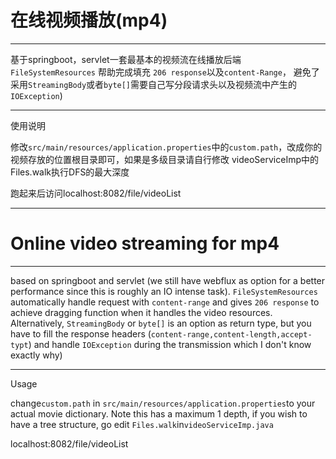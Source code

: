 # 在线视频播放(mp4)
***
基于springboot，servlet一套最基本的视频流在线播放后端 `FileSystemResources`
帮助完成填充 `206 response`以及`content-Range`， 
避免了采用`StreamingBody`或者`byte[]`需要自己写分段请求头以及视频流中产生的`IOException`)
***
使用说明

修改`src/main/resources/application.properties`中的`custom.path`，改成你的视频存放的位置根目录即可，如果是多级目录请自行修改
videoServiceImp中的Files.walk执行DFS的最大深度

跑起来后访问localhost:8082/file/videoList
***
# Online video streaming for mp4
***
based on springboot and servlet (we still have webflux as option for a better performance since
this is roughly an IO intense task). `FileSystemResources` automatically handle
 request with `content-range` and gives `206 response` to achieve dragging function when it handles the video
resources. Alternatively, `StreamingBody` or `byte[]` is an option as return type, but you have to fill 
the response headers (`content-range,content-length,accept-typt`) and handle `IOException` during the transmission 
which I don't know exactly why)
***
Usage 

change`custom.path` in `src/main/resources/application.properties`to your actual movie dictionary.
Note this has a maximum 1 depth, if you wish to have a tree structure, go edit `Files.walk`in`videoServiceImp.java`

localhost:8082/file/videoList
